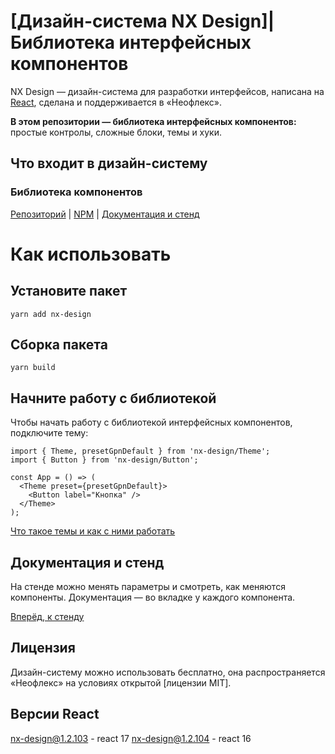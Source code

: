 # [Дизайн-система NX Design]| Библиотека интерфейсных компонентов

NX Design — дизайн-система для разработки интерфейсов, написана на [React](https://reactjs.org/), сделана и поддерживается в «Неофлекс».

**В этом репозитории — библиотека интерфейсных компонентов:** простые контролы, сложные блоки, темы и хуки.

## Что входит в дизайн-систему

### Библиотека компонентов

[Репозиторий](https://github.com/neoflex-consulting/nx-design) | [NPM](https://www.npmjs.com/package/nx-design) | [Документация и стенд](http://cloud2:6006/?path=/docs/common-about--page)

# Как использовать

## Установите пакет

```
yarn add nx-design
```

## Сборка пакета

```
yarn build
```

## Начните работу с библиотекой

Чтобы начать работу с библиотекой интерфейсных компонентов, подключите тему:

```tsx
import { Theme, presetGpnDefault } from 'nx-design/Theme';
import { Button } from 'nx-design/Button';

const App = () => (
  <Theme preset={presetGpnDefault}>
    <Button label="Кнопка" />
  </Theme>
);
```

[Что такое темы и как с ними работать](http://cloud2:6006/?path=/docs/thematization-what-are-themes--page)

## Документация и стенд

На стенде можно менять параметры и смотреть, как меняются компоненты. Документация — во вкладке у каждого компонента.

[Вперёд, к стенду](http://cloud2:6006/)

## Лицензия

Дизайн-систему можно использовать бесплатно, она распространяется «Неофлекс» на условиях открытой [лицензии MIT].

## Версии React 

nx-design@1.2.103  - react 17
nx-design@1.2.104  - react 16

